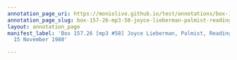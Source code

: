 ```yaml
---
annotation_page_uri: https://moniolivo.github.io/test/annotations/box-157-26-mp3-58-joyce-lieberman-palmist-reading-of-gloria-15-november-1980-canvas-1-health-and-body.json
annotation_page_slug: box-157-26-mp3-58-joyce-lieberman-palmist-reading-of-gloria-15-november-1980-canvas-1-health-and-body
layout: annotation_page
manifest_label: 'Box 157.26 [mp3 #58] Joyce Lieberman, Palmist, Reading of Gloria,
  15 November 1980'

---
```

